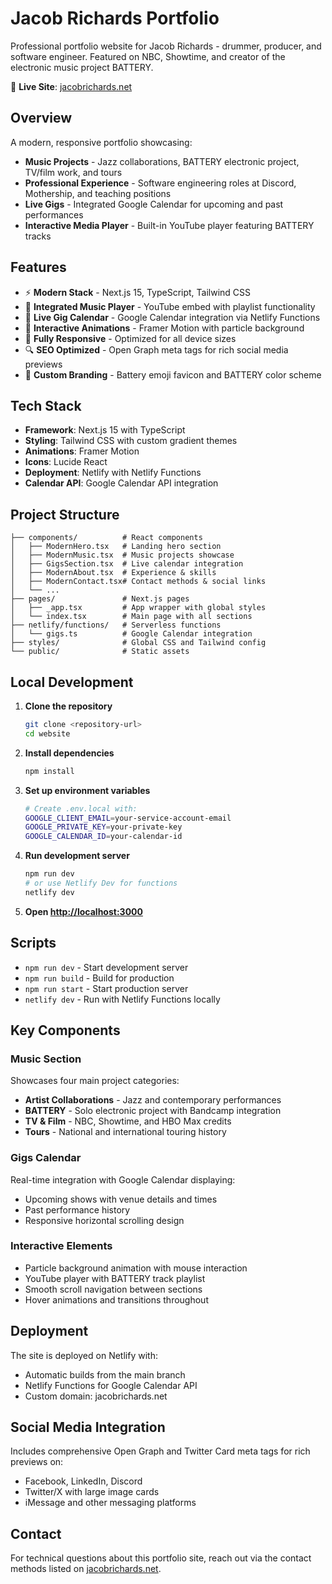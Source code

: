 # Jacob Richards Portfolio

Professional portfolio website for Jacob Richards - drummer, producer, and software engineer. Featured on NBC, Showtime, and creator of the electronic music project BATTERY.

🔗 **Live Site**: [jacobrichards.net](https://jacobrichards.net)

## Overview

A modern, responsive portfolio showcasing:

- **Music Projects** - Jazz collaborations, BATTERY electronic project, TV/film work, and tours
- **Professional Experience** - Software engineering roles at Discord, Mothership, and teaching positions
- **Live Gigs** - Integrated Google Calendar for upcoming and past performances
- **Interactive Media Player** - Built-in YouTube player featuring BATTERY tracks

## Features

- ⚡ **Modern Stack** - Next.js 15, TypeScript, Tailwind CSS
- 🎵 **Integrated Music Player** - YouTube embed with playlist functionality
- 📅 **Live Gig Calendar** - Google Calendar integration via Netlify Functions
- 🎨 **Interactive Animations** - Framer Motion with particle background
- 📱 **Fully Responsive** - Optimized for all device sizes
- 🔍 **SEO Optimized** - Open Graph meta tags for rich social media previews
- 🔋 **Custom Branding** - Battery emoji favicon and BATTERY color scheme

## Tech Stack

- **Framework**: Next.js 15 with TypeScript
- **Styling**: Tailwind CSS with custom gradient themes
- **Animations**: Framer Motion
- **Icons**: Lucide React
- **Deployment**: Netlify with Netlify Functions
- **Calendar API**: Google Calendar API integration

## Project Structure

```
├── components/          # React components
│   ├── ModernHero.tsx   # Landing hero section
│   ├── ModernMusic.tsx  # Music projects showcase
│   ├── GigsSection.tsx  # Live calendar integration
│   ├── ModernAbout.tsx  # Experience & skills
│   ├── ModernContact.tsx# Contact methods & social links
│   └── ...
├── pages/               # Next.js pages
│   ├── _app.tsx         # App wrapper with global styles
│   └── index.tsx        # Main page with all sections
├── netlify/functions/   # Serverless functions
│   └── gigs.ts          # Google Calendar integration
├── styles/              # Global CSS and Tailwind config
└── public/              # Static assets
```

## Local Development

1. **Clone the repository**
   ```bash
   git clone <repository-url>
   cd website
   ```

2. **Install dependencies**
   ```bash
   npm install
   ```

3. **Set up environment variables**
   ```bash
   # Create .env.local with:
   GOOGLE_CLIENT_EMAIL=your-service-account-email
   GOOGLE_PRIVATE_KEY=your-private-key
   GOOGLE_CALENDAR_ID=your-calendar-id
   ```

4. **Run development server**
   ```bash
   npm run dev
   # or use Netlify Dev for functions
   netlify dev
   ```

5. **Open [http://localhost:3000](http://localhost:3000)**

## Scripts

- `npm run dev` - Start development server
- `npm run build` - Build for production
- `npm run start` - Start production server
- `netlify dev` - Run with Netlify Functions locally

## Key Components

### Music Section
Showcases four main project categories:
- **Artist Collaborations** - Jazz and contemporary performances
- **BATTERY** - Solo electronic project with Bandcamp integration
- **TV & Film** - NBC, Showtime, and HBO Max credits
- **Tours** - National and international touring history

### Gigs Calendar
Real-time integration with Google Calendar displaying:
- Upcoming shows with venue details and times
- Past performance history
- Responsive horizontal scrolling design

### Interactive Elements
- Particle background animation with mouse interaction
- YouTube player with BATTERY track playlist
- Smooth scroll navigation between sections
- Hover animations and transitions throughout

## Deployment

The site is deployed on Netlify with:
- Automatic builds from the main branch
- Netlify Functions for Google Calendar API
- Custom domain: jacobrichards.net

## Social Media Integration

Includes comprehensive Open Graph and Twitter Card meta tags for rich previews on:
- Facebook, LinkedIn, Discord
- Twitter/X with large image cards
- iMessage and other messaging platforms

## Contact

For technical questions about this portfolio site, reach out via the contact methods listed on [jacobrichards.net](https://jacobrichards.net).